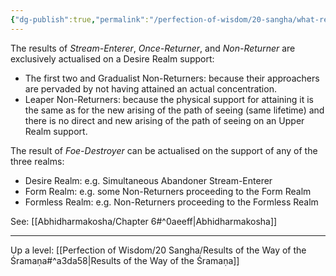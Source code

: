 ```yaml
---
{"dg-publish":true,"permalink":"/perfection-of-wisdom/20-sangha/what-realm-they-are-attained-in/"}
---
```


The results of *Stream-Enterer*, *Once-Returner*, and *Non-Returner* are exclusively actualised on a Desire Realm support:
- The first two and Gradualist Non-Returners: because their approachers are pervaded by not having attained an actual concentration.
- Leaper Non-Returners: because the physical support for attaining it is the same as for the new arising of the path of seeing (same lifetime) and there is no direct and new arising of the path of seeing on an Upper Realm support.

The result of *Foe-Destroyer* can be actualised on the support of any of the three realms:
- Desire Realm: e.g. Simultaneous Abandoner Stream-Enterer
- Form Realm: e.g. some Non-Returners proceeding to the Form Realm
- Formless Realm: e.g. Non-Returners proceeding to the Formless Realm

See: [[Abhidharmakosha/Chapter 6#^0aeeff\|Abhidharmakosha]]

---
Up a level: [[Perfection of Wisdom/20 Sangha/Results of the Way of the Śramaṇa#^a3da58\|Results of the Way of the Śramaṇa]]